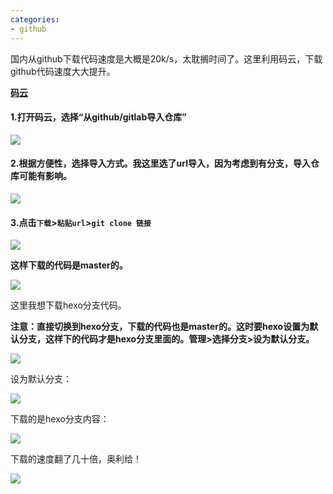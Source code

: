 ```yaml
---
categories:
- github
---
```




国内从github下载代码速度是大概是20k/s，太耽搁时间了。这里利用码云，下载github代码速度大大提升。

**[码云](https://gitee.com/)**

#### 1.打开码云，选择“从github/gitlab导入仓库”

![](https://puff-blog.oss-cn-shenzhen.aliyuncs.com/个人博客/20200607203344.png)

<!--more-->

#### 2.根据方便性，选择导入方式。我这里选了url导入，因为考虑到有分支，导入仓库可能有影响。

![](https://puff-blog.oss-cn-shenzhen.aliyuncs.com/个人博客/1591534093567.png)

#### 3.点击`下载`>`粘贴url`>`git clone 链接`

![](https://puff-blog.oss-cn-shenzhen.aliyuncs.com/个人博客/20200607210441.png)

**这样下载的代码是master的。**

![](https://puff-blog.oss-cn-shenzhen.aliyuncs.com/个人博客/20200607215601.png)

这里我想下载hexo分支代码。

**注意：直接切换到hexo分支，下载的代码也是master的。这时要hexo设置为默认分支，这样下的代码才是hexo分支里面的。管理>选择分支>设为默认分支。**

![](https://puff-blog.oss-cn-shenzhen.aliyuncs.com/个人博客/20200607210826.png)

设为默认分支：

![](https://puff-blog.oss-cn-shenzhen.aliyuncs.com/个人博客/20200607211006.png)

下载的是hexo分支内容：

![](https://puff-blog.oss-cn-shenzhen.aliyuncs.com/个人博客/20200607211526.png)

下载的速度翻了几十倍，奥利给！

![](https://puff-blog.oss-cn-shenzhen.aliyuncs.com/个人博客/20200607220728.png)



